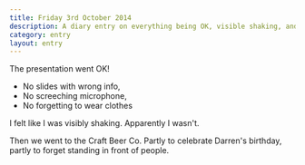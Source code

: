 ```yaml
---
title: Friday 3rd October 2014
description: A diary entry on everything being OK, visible shaking, and masking memories with lots of craft beer
category: entry
layout: entry
---
```


The presentation went OK!

- No slides with wrong info,
- No screeching microphone,
- No forgetting to wear clothes

I felt like I was visibly shaking. Apparently I wasn't.

Then we went to the Craft Beer Co. Partly to celebrate Darren's birthday, partly to forget standing in front of people.
